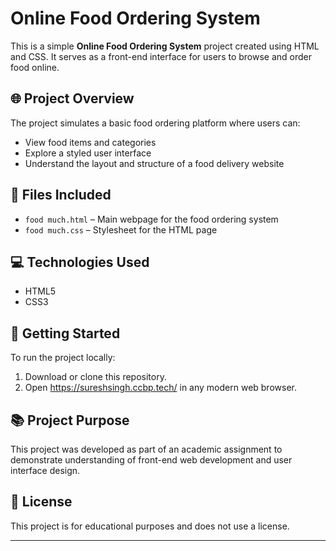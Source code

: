 # Online Food Ordering System

This is a simple **Online Food Ordering System** project created using HTML and CSS. It serves as a front-end interface for users to browse and order food online.

## 🌐 Project Overview

The project simulates a basic food ordering platform where users can:

- View food items and categories
- Explore a styled user interface
- Understand the layout and structure of a food delivery website

## 📁 Files Included

- `food much.html` – Main webpage for the food ordering system
- `food much.css` – Stylesheet for the HTML page

## 💻 Technologies Used

- HTML5
- CSS3

## 🚀 Getting Started

To run the project locally:

1. Download or clone this repository.
2. Open https://sureshsingh.ccbp.tech/ in any modern web browser.


## 📚 Project Purpose

This project was developed as part of an academic assignment to demonstrate understanding of front-end web development and user interface design.

## 📄 License

This project is for educational purposes and does not use a license.

---


